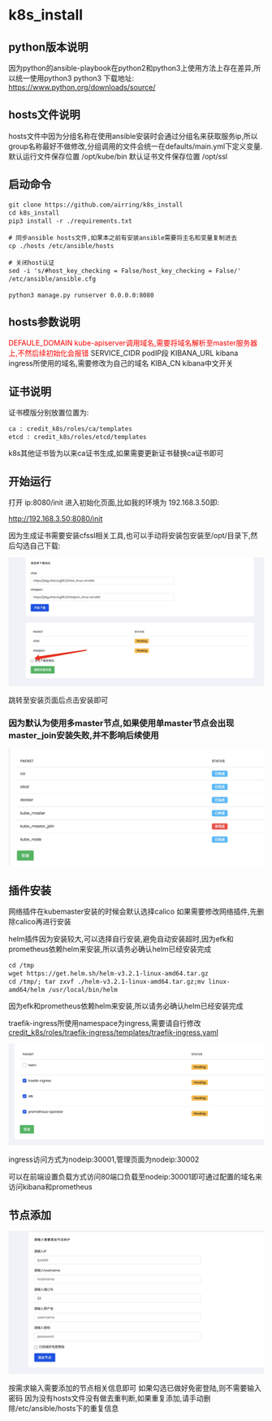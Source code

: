 # k8s_install
## python版本说明
因为python的ansible-playbook在python2和python3上使用方法上存在差异,所以统一使用python3
python3 下载地址:
https://www.python.org/downloads/source/

## hosts文件说明
hosts文件中因为分组名称在使用ansible安装时会通过分组名来获取服务ip,所以group名称最好不做修改,分组调用的文件会统一在defaults/main.yml下定义变量.
默认运行文件保存位置 /opt/kube/bin
默认证书文件保存位置 /opt/ssl

## 启动命令
```
git clone https://github.com/airring/k8s_install
cd k8s_install
pip3 install -r ./requirements.txt

# 同步ansible hosts文件,如果本之前有安装ansible需要将主名和变量复制进去
cp ./hosts /etc/ansible/hosts

# 关闭host认证
sed -i 's/#host_key_checking = False/host_key_checking = False/' /etc/ansible/ansible.cfg

python3 manage.py runserver 0.0.0.0:8080
```
## hosts参数说明
<span style="color: red"> DEFAULE_DOMAIN kube-apiserver调用域名,需要将域名解析至master服务器上,不然后续初始化会报错 </span>
SERVICE_CIDR podIP段
KIBANA_URL kibana ingress所使用的域名,需要修改为自己的域名 
KIBA_CN kibana中文开关

## 证书说明
证书模版分别放置位置为:
```
ca : credit_k8s/roles/ca/templates
etcd : credit_k8s/roles/etcd/templates
```
k8s其他证书皆为以来ca证书生成,如果需要更新证书替换ca证书即可


## 开始运行
打开 ip:8080/init 进入初始化页面,比如我的环境为 192.168.3.50即:

http://192.168.3.50:8080/init

因为生成证书需要安装cfssl相关工具,也可以手动将安装包安装至/opt/目录下,然后勾选自己下载:

![image](img/1.png)

跳转至安装页面后点击安装即可

### 因为默认为使用多master节点,如果使用单master节点会出现master_join安装失败,并不影响后续使用

![image](img/2.png)

## 插件安装
网络插件在kubemaster安装的时候会默认选择calico
如果需要修改网络插件,先删除calico再进行安装

helm插件因为安装较大,可以选择自行安装,避免自动安装超时,因为efk和prometheus依赖helm来安装,所以请务必确认helm已经安装完成
```
cd /tmp
wget https://get.helm.sh/helm-v3.2.1-linux-amd64.tar.gz
cd /tmp/; tar zxvf ./helm-v3.2.1-linux-amd64.tar.gz;mv linux-amd64/helm /usr/local/bin/helm
```
因为efk和prometheus依赖helm来安装,所以请务必确认helm已经安装完成

traefik-ingress所使用namespace为ingress,需要请自行修改
[credit_k8s/roles/traefik-ingress/templates/traefik-ingress.yaml](./credit_k8s/roles/traefik-ingress/templates/traefik-ingress.yaml)

![image](img/3.png)

ingress访问方式为nodeip:30001,管理页面为nodeip:30002

可以在前端设置负载方式访问80端口负载至nodeip:30001即可通过配置的域名来访问kibana和prometheus

## 节点添加

![image](img/4.png)

按需求输入需要添加的节点相关信息即可
如果勾选已做好免密登陆,则不需要输入密码
因为没有hosts文件没有做去重判断,如果重复添加,请手动删除/etc/ansible/hosts下的重复信息